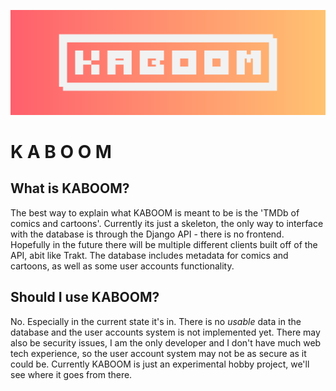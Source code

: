 ![Header](/brand%20assets/KABOOM.png)
<h1><b>K A B O O M</b></h1>

## What is KABOOM?
The best way to explain what KABOOM is meant to be is the 'TMDb of comics and cartoons'. Currently its just a skeleton, the only way to interface with the database is through the Django API - there is no frontend. Hopefully in the future there will be multiple different clients built off of the API, abit like Trakt. The database includes metadata for comics and cartoons, as well as some user accounts functionality.

## Should I use KABOOM?
No. Especially in the current state it's in. There is no *usable* data in the database and the user accounts system is not implemented yet. There may also be security issues, I am the only developer and I don't have much web tech experience, so the user account system may not be as secure as it could be. Currently KABOOM is just an experimental hobby project, we'll see where it goes from there.